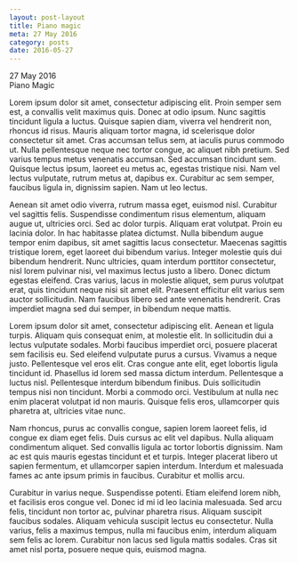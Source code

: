 ```yaml
---
layout: post-layout
title: Piano magic
meta: 27 May 2016
category: posts
date: 2016-05-27
---
```



<div class="date">
	27 May 2016
</div>
<span class="post-title">
	Piano Magic
</span> 


<p>
	Lorem ipsum dolor sit amet, consectetur adipiscing elit. Proin semper sem est, a convallis velit maximus quis. Donec at odio ipsum. Nunc sagittis tincidunt ligula a luctus. Quisque sapien diam, viverra vel hendrerit non, rhoncus id risus. Mauris aliquam tortor magna, id scelerisque dolor consectetur sit amet. Cras accumsan tellus sem, at iaculis purus commodo ut. Nulla pellentesque neque nec tortor congue, ac aliquet nibh pretium. Sed varius tempus metus venenatis accumsan. Sed accumsan tincidunt sem. Quisque lectus ipsum, laoreet eu metus ac, egestas tristique nisi. Nam vel lectus vulputate, rutrum metus at, dapibus ex. Curabitur ac sem semper, faucibus ligula in, dignissim sapien. Nam ut leo lectus.</p>
<p>
Aenean sit amet odio viverra, rutrum massa eget, euismod nisl. Curabitur vel sagittis felis. Suspendisse condimentum risus elementum, aliquam augue ut, ultricies orci. Sed ac dolor turpis. Aliquam erat volutpat. Proin eu lacinia dolor. In hac habitasse platea dictumst. Nulla bibendum augue tempor enim dapibus, sit amet sagittis lacus consectetur. Maecenas sagittis tristique lorem, eget laoreet dui bibendum varius. Integer molestie quis dui bibendum hendrerit. Nunc ultricies, quam interdum porttitor consectetur, nisl lorem pulvinar nisi, vel maximus lectus justo a libero. Donec dictum egestas eleifend. Cras varius, lacus in molestie aliquet, sem purus volutpat erat, quis tincidunt neque nisi sit amet elit. Praesent efficitur elit varius sem auctor sollicitudin. Nam faucibus libero sed ante venenatis hendrerit. Cras imperdiet magna sed dui semper, in bibendum neque mattis.
</p>
<p>
Lorem ipsum dolor sit amet, consectetur adipiscing elit. Aenean et ligula turpis. Aliquam quis consequat enim, at molestie elit. In sollicitudin dui a lectus vulputate sodales. Morbi faucibus imperdiet orci, posuere placerat sem facilisis eu. Sed eleifend vulputate purus a cursus. Vivamus a neque justo. Pellentesque vel eros elit. Cras congue ante elit, eget lobortis ligula tincidunt id. Phasellus id lorem sed massa dictum interdum. Pellentesque a luctus nisl. Pellentesque interdum bibendum finibus. Duis sollicitudin tempus nisi non tincidunt. Morbi a commodo orci. Vestibulum at nulla nec enim placerat volutpat id non mauris. Quisque felis eros, ullamcorper quis pharetra at, ultricies vitae nunc.
</p>
<p>
Nam rhoncus, purus ac convallis congue, sapien lorem laoreet felis, id congue ex diam eget felis. Duis cursus ac elit vel dapibus. Nulla aliquam condimentum aliquet. Sed convallis ligula ac tortor lobortis dignissim. Nam ac est quis mauris egestas tincidunt et et turpis. Integer placerat libero ut sapien fermentum, et ullamcorper sapien interdum. Interdum et malesuada fames ac ante ipsum primis in faucibus. Curabitur et mollis arcu.
</p>
<p>
Curabitur in varius neque. Suspendisse potenti. Etiam eleifend lorem nibh, et facilisis eros congue vel. Donec id mi id leo lacinia malesuada. Sed arcu felis, tincidunt non tortor ac, pulvinar pharetra risus. Aliquam suscipit faucibus sodales. Aliquam vehicula suscipit lectus eu consectetur. Nulla varius, felis a maximus tempus, nulla mi faucibus enim, interdum aliquam sem felis ac lorem. Curabitur non lacus sed ligula mattis sodales. Cras sit amet nisl porta, posuere neque quis, euismod magna.
</p>